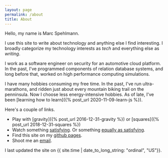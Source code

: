 ```yaml
---
layout: page
permalink: /about
title: About
---
```


Hello, my name is Marc Spehlmann. 

I use this site to write about technology and anything else I find interesting. 
I broadly categorize my technology interests as _tech_ and everything else as
_writing_.

I work as a software engineer on security for an automotive cloud platform. In
the past, I've programmed components of relation database systems, and long
before that, worked on high performance computing simulations.

I have many hobbies consuming my free time. In the past, I've run ultra-marathons, and 
ridden just about every mountain biking trail on the penninsula. Now I choose less 
energy-intensive hobbies. As of late, I've been [learning how to learn]({% post_url 2020-11-09-learn-js %}).

Here's a couple of links.

*  Play with [gravity]({% post_url 2016-12-31-gravity %}) or [squares]({% post_url 2018-12-31-squares %})
*  Watch something [satisfying](http://i.imgur.com/AqLvXJh.gifv). Or something [equally as satisfying](https://gfycat.com/thatalivedogwoodclubgall).
*  Find this site on my [github pages](https://github.com/cramja).
*  Shoot me an [email](mailto:marc.spehlmann@gmail.com).

I last updated the site on {{ site.time | date_to_long_string: "ordinal", "US"}}.